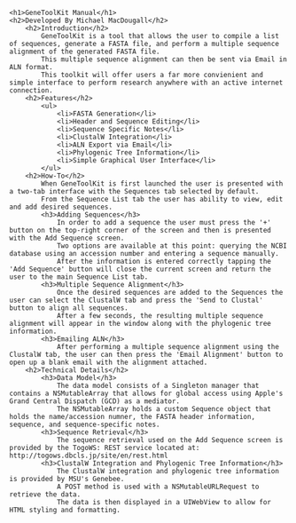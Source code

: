 	<h1>GeneToolKit Manual</h1>
	<h2>Developed By Michael MacDougall</h2>
		<h2>Introduction</h2>
			GeneToolKit is a tool that allows the user to compile a list of sequences, generate a FASTA file, and perform a multiple sequence alignment of the generated FASTA file.
			This multiple sequence alignment can then be sent via Email in ALN format.
			This toolkit will offer users a far more convienient and simple interface to perform research anywhere with an active internet connection.
		<h2>Features</h2>
			<ul>
				<li>FASTA Generation</li>
				<li>Header and Sequence Editing</li>
				<li>Sequence Specific Notes</li>
				<li>ClustalW Integration</li>
				<li>ALN Export via Email</li>
				<li>Phylogenic Tree Information</li>
				<li>Simple Graphical User Interface</li>
			</ul>
		<h2>How-To</h2>
			When GeneToolKit is first launched the user is presented with a two-tab interface with the Sequences tab selected by default.
			From the Sequence List tab the user has ability to view, edit and add desired sequences.
			<h3>Adding Sequences</h3>
				In order to add a sequence the user must press the '+' button on the top-right corner of the screen and then is presented with the Add Sequence screen.
				Two options are available at this point: querying the NCBI database using an accession number and entering a sequence manually.
				After the information is entered correctly tapping the 'Add Sequence' button will close the current screen and return the user to the main Sequence List tab.
			<h3>Multiple Sequence Alignment</h3>
				Once the desired sequences are added to the Sequences the user can select the ClustalW tab and press the 'Send to Clustal' button to align all sequences.
				After a few seconds, the resulting multiple sequence alignment will appear in the window along with the phylogenic tree information.
			<h3>Emailing ALN</h3>
				After performing a multiple sequence alignment using the ClustalW tab, the user can then press the 'Email Alignment' button to open up a blank email with the alignment attached.
		<h2>Technical Details</h2>
			<h3>Data Model</h3>
				The data model consists of a Singleton manager that contains a NSMutableArray that allows for global access using Apple's Grand Central Dispatch (GCD) as a mediator.
				The NSMutableArray holds a custom Sequence object that holds the name/accession numner, the FASTA header information, sequence, and sequence-specific notes.
			<h3>Sequence Retrieval</h3>
				The sequence retrieval used on the Add Sequence screen is provided by the TogoWS: REST service located at: http://togows.dbcls.jp/site/en/rest.html
			<h3>ClustalW Integration and Phylogenic Tree Information</h3>
				The ClustalW integration and phylogenic tree information is provided by MSU's Genebee. 
				A POST method is used with a NSMutableURLRequest to retrieve the data. 
				The data is then displayed in a UIWebView to allow for HTML styling and formatting.
